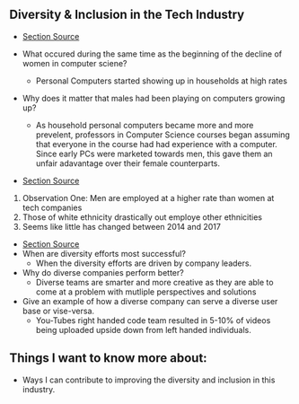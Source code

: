 ## Diversity & Inclusion in the Tech Industry
- [Section Source](https://www.npr.org/sections/money/2014/10/21/357629765/when-women-stopped-coding)
- What occured during the same time as the beginning of the decline of women in computer sciene?
  - Personal Computers started showing up in households at high rates
- Why does it matter that males had been playing on computers growing up?
  - As household personal computers became more and more prevelent, professors in Computer Science courses began assuming that everyone in the course had had experience with a computer. Since early PCs were marketed towards men, this gave them an unfair adavantage over their female counterparts.


- [Section Source](https://informationisbeautiful.net/visualizations/diversity-in-tech/)
1. Observation One: Men are employed at a higher rate than women at tech companies
2. Those of white ethnicity drastically out employe other ethnicities
3. Seems like little has changed between 2014 and 2017


- [Section Source](https://www.usatoday.com/story/tech/columnist/2015/07/21/why-diversity-matters-your-tech-company/30419871/)
- When are diversity efforts most successful?
  - When the diversity efforts are driven by company leaders.
- Why do diverse companies perform better?
  - Diverse teams are smarter and more creative as they are able to come at a problem with mutliple perspectives and solutions
- Give an example of how a diverse company can serve a diverse user base or vise-versa.
  - You-Tubes right handed code team resulted in 5-10% of videos being uploaded upside down from left handed individuals.

## Things I want to know more about:
- Ways I can contribute to improving the diversity and inclusion in this industry.